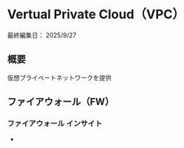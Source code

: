 # Vertual Private Cloud（VPC）

最終編集日： 2025/9/27

## 概要

仮想プライベートネットワークを提供

## ファイアウォール（FW）

### ファイアウォール インサイト

* 